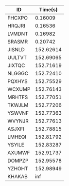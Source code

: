 |ID|Time(s)|
|-|-|
|FHCXPO|0.16009|
|HRQJRI|0.16536|
|LVMDNT|0.16982|
|SRASMR|0.20742|
|JISNLD|152.62614|
|UULTVT|152.69065|
|JIXTQC|152.71619|
|NLGGGC|152.72410|
|PQXHYS|152.75529|
|WCXUMP|152.76143|
|MRHTFS|152.77051|
|TKWJLM|152.77206|
|YSWVNF|152.77363|
|WVYNJR|152.77613|
|ASJXFI|152.78815|
|LMHEQI|152.81792|
|YSYILE|152.83287|
|AXUMWF|152.91737|
|DOMPZP|152.95578|
|YZHOHT|152.98949|
|KHAKAB|inf|
